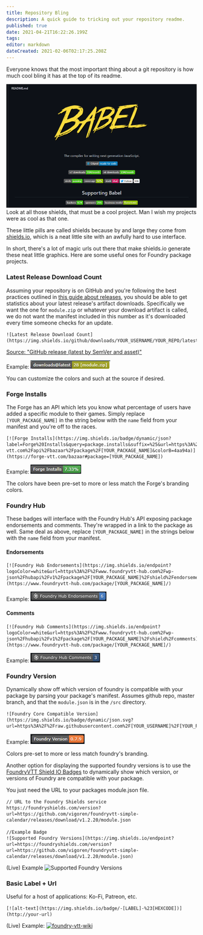 ```yaml
---
title: Repository Bling
description: A quick guide to tricking out your repository readme.
published: true
date: 2021-04-21T16:22:26.199Z
tags: 
editor: markdown
dateCreated: 2021-02-06T02:17:25.208Z
---
```


Everyone knows that the most important thing about a git repository is how much cool bling it has at the top of its readme.

![babel-bling.png](/development/guides/repo-bling/babel-bling.png)
Look at all those shields, that must be a cool project. Man I wish my projects were as cool as that one.

These little pills are called shields because by and large they come from [shields.io](https://shields.io/), which is a neat little site with an awfully hard to use interface.

In short, there's a lot of magic urls out there that make shields.io generate these neat little graphics. Here are some useful ones for Foundry package projects.

### Latest Release Download Count

Assuming your repository is on GitHub and you're following the best practices outlined in [this guide about releases](https://foundryvtt.wiki/en/development/guides/releases-and-history), you should be able to get statistics about your latest release's artifact downloads. Specifically we want the one for `module.zip` or whatever your download artifact is called, we do not want the manifest included in this number as it's downloaded every time someone checks for an update.

```
![Latest Release Download Count](https://img.shields.io/github/downloads/YOUR_USERNAME/YOUR_REPO/latest/module.zip)
```
[Source: "GitHub release (latest by SemVer and asset)"](https://shields.io/category/downloads)

Example:
![downloads-at-latest.png](/development/guides/repo-bling/downloads-at-latest.png)

You can customize the colors and such at the source if desired.

### Forge Installs

The Forge has an API which lets you know what percentage of users have added a specific module to their games. Simply replace `[YOUR_PACKAGE_NAME]` in the string below with the `name` field from your manifest and you're off to the races.

```
[![Forge Installs](https://img.shields.io/badge/dynamic/json?label=Forge%20Installs&query=package.installs&suffix=%25&url=https%3A%2F%2Fforge-vtt.com%2Fapi%2Fbazaar%2Fpackage%2F[YOUR_PACKAGE_NAME]&colorB=4aa94a)](https://forge-vtt.com/bazaar#package=[YOUR_PACKAGE_NAME])
```
Example:
![forge-installs.png](/development/guides/repo-bling/forge-installs.png)

The colors have been pre-set to more or less match the Forge's branding colors.

### Foundry Hub
These badges will interface with the Foundry Hub's API exposing package endorsements and comments. They're wrapped in a link to the package as well. Same deal as above, replace `[YOUR_PACKAGE_NAME]` in the strings below with the `name` field from your manifest.

#### Endorsements

```
[![Foundry Hub Endorsements](https://img.shields.io/endpoint?logoColor=white&url=https%3A%2F%2Fwww.foundryvtt-hub.com%2Fwp-json%2Fhubapi%2Fv1%2Fpackage%2F[YOUR_PACKAGE_NAME]%2Fshield%2Fendorsements)](https://www.foundryvtt-hub.com/package/[YOUR_PACKAGE_NAME]/)
```

Example:
![hub-endorsements.png](/development/guides/repo-bling/hub-endorsements.png)

#### Comments
```
[![Foundry Hub Comments](https://img.shields.io/endpoint?logoColor=white&url=https%3A%2F%2Fwww.foundryvtt-hub.com%2Fwp-json%2Fhubapi%2Fv1%2Fpackage%2F[YOUR_PACKAGE_NAME]%2Fshield%2Fcomments)](https://www.foundryvtt-hub.com/package/[YOUR_PACKAGE_NAME]/)
```

Example:
![hub-endorsements.png](/development/guides/repo-bling/hub-comments.png)


### Foundry Version

Dynamically show off which version of foundry is compatible with your package by parsing your package's manifest. Assumes github repo, master branch, and that the `module.json` is in the `/src` directory.

```
![Foundry Core Compatible Version](https://img.shields.io/badge/dynamic/json.svg?url=https%3A%2F%2Fraw.githubusercontent.com%2F[YOUR_USERNAME]%2F[YOUR_REPO]%2Fmaster%2Fsrc%2Fmodule.json&label=Foundry%20Version&query=$.compatibleCoreVersion&colorB=orange)
```

Example:
![unknown.png](/unknown.png)

Colors pre-set to more or less match foundry's branding.


Another option for displaying the supported foundry versions is to use the [FoundryVTT Shield IO Badges](https://github.com/vigoren/foundryvtt-shields-io-badge) to dynamically show which version, or versions of Foundry are compatible with your package.

You just need the URL to your packages module.json file.

```
// URL to the Foundry Shields service
https://foundryshields.com/version?url=https://github.com/vigoren/foundryvtt-simple-calendar/releases/download/v1.2.20/module.json

//Example Badge
![Supported Foundry Versions](https://img.shields.io/endpoint?url=https://foundryshields.com/version?url=https://github.com/vigoren/foundryvtt-simple-calendar/releases/download/v1.2.20/module.json)
```

(Live) Example
![Supported Foundry Versions](https://img.shields.io/endpoint?url=https://foundryshields.com/version?url=https://github.com/vigoren/foundryvtt-simple-calendar/releases/download/v1.2.20/module.json)

### Basic Label + Url

Useful for a host of applications: Ko-Fi, Patreon, etc.

```
[![alt-text](https://img.shields.io/badge/-[LABEL]-%23[HEXCODE])](http://your-url)
```

(Live) Example:
[![foundry-vtt-wiki](https://img.shields.io/badge/-foundryvtt.wiki-%23FFA500)](https://foundryvtt.wiki/)


